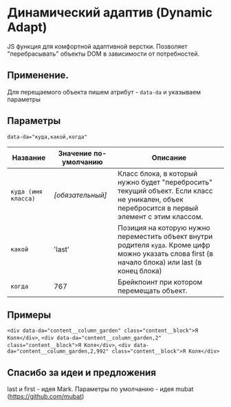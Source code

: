 # Динамический адаптив (Dynamic Adapt)
JS функция для комфортной адаптивной верстки. Позволяет "перебрасывать" объекты DOM в зависимости от потребностей.

## Применение.
Для перещаемого объекта пишем атрибут - `data-da` и указываем параметры 

## Параметры

`data-da="куда,какой,когда"`

Название | Значение по-умолчанию | Описание
------------- | ------------- | ------------- 
`куда (имя класса)` | _\[обязательный\]_ | Класс блока, в который нужно будет "перебросить" текущий объект. Если класс не уникален, объек перебросится в первый элемент с этим классом.
`какой` | 'last' | Позиция на которую нужно переместить объект внутри родителя `куда`. Кроме цифр можно указать слова first (в начало блока) или last (в конец блока)
`когда` | 767 | Брейкпоинт при котором перемещать объект.

## Примеры

`<div data-da="content__column_garden" class="content__block">Я Коля</div>`, `<div data-da="content__column_garden,2" class="content__block">Я Коля</div>`, `<div data-da="content__column_garden,2,992" class="content__block">Я Коля</div>`


## Спасибо за идеи и предложения
last и first - идея Mark.
Параметры по умолчанию - идея mubat (https://github.com/mubat)

